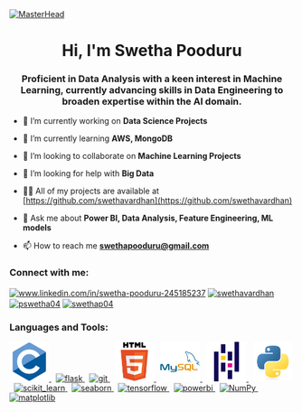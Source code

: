 <a href="https://rishavchanda.io">
  <img src="https://www.simplilearn.com/ice9/free_resources_article_thumb/what_is_Data_Science.jpg" alt="MasterHead" width="800px">
</a>
<h1 align="center">Hi, I'm Swetha Pooduru</h1>
<h3 align="center">Proficient in Data Analysis with a keen interest in Machine Learning, currently advancing skills in Data Engineering to broaden expertise within the AI domain.</h3>


- 🔭 I’m currently working on **Data Science Projects**

- 🌱 I’m currently learning **AWS, MongoDB**

- 👯 I’m looking to collaborate on **Machine Learning Projects**

- 🤝 I’m looking for help with **Big Data**

- 👨‍💻 All of my projects are available at [https://github.com/swethavardhan](https://github.com/swethavardhan)

- 💬 Ask me about **Power BI, Data Analysis, Feature Engineering, ML models**

- 📫 How to reach me **swethapooduru@gmail.com**

<h3 align="left">Connect with me:</h3>
<p align="left">
<a href="https://linkedin.com/in/www.linkedin.com/in/swetha-pooduru-245185237" target="blank"><img align="center" src="https://raw.githubusercontent.com/rahuldkjain/github-profile-readme-generator/master/src/images/icons/Social/linked-in-alt.svg" alt="www.linkedin.com/in/swetha-pooduru-245185237" height="30" width="40" /></a>
<a href="https://kaggle.com/swethavardhan" target="blank"><img align="center" src="https://raw.githubusercontent.com/rahuldkjain/github-profile-readme-generator/master/src/images/icons/Social/kaggle.svg" alt="swethavardhan" height="30" width="40" /></a>
<a href="https://www.codechef.com/users/pswetha04" target="blank"><img align="center" src="https://cdn.jsdelivr.net/npm/simple-icons@3.1.0/icons/codechef.svg" alt="pswetha04" height="30" width="40" /></a>
<a href="https://www.leetcode.com/swethap04" target="blank"><img align="center" src="https://raw.githubusercontent.com/rahuldkjain/github-profile-readme-generator/master/src/images/icons/Social/leet-code.svg" alt="swethap04" height="30" width="40" /></a>
</p>

<h3 align="left">Languages and Tools:</h3>
<p align="left"> <a href="https://www.cprogramming.com/" target="_blank" rel="noreferrer"> <img src="https://raw.githubusercontent.com/devicons/devicon/master/icons/c/c-original.svg" alt="c" width="70" height="70"/> </a> &nbsp; <a href="https://flask.palletsprojects.com/" target="_blank" rel="noreferrer"> <img src="https://www.vectorlogo.zone/logos/pocoo_flask/pocoo_flask-icon.svg" alt="flask" width="70" height="70"/> </a> &nbsp; <a href="https://git-scm.com/" target="_blank" rel="noreferrer"> <img src="https://www.vectorlogo.zone/logos/git-scm/git-scm-icon.svg" alt="git" width="70" height="70"/> </a> &nbsp; <a href="https://www.w3.org/html/" target="_blank" rel="noreferrer"> <img src="https://raw.githubusercontent.com/devicons/devicon/master/icons/html5/html5-original-wordmark.svg" alt="html5" width="70" height="70"/> </a> &nbsp; <a href="https://www.mysql.com/" target="_blank" rel="noreferrer"> <img src="https://raw.githubusercontent.com/devicons/devicon/master/icons/mysql/mysql-original-wordmark.svg" alt="mysql" width="70" height="70"/> </a> &nbsp; <a href="https://pandas.pydata.org/" target="_blank" rel="noreferrer"> <img src="https://raw.githubusercontent.com/devicons/devicon/2ae2a900d2f041da66e950e4d48052658d850630/icons/pandas/pandas-original.svg" alt="pandas" width="70" height="70"/> </a> &nbsp; <a href="https://www.python.org" target="_blank" rel="noreferrer"> <img src="https://raw.githubusercontent.com/devicons/devicon/master/icons/python/python-original.svg" alt="python" width="70" height="70"/> </a> &nbsp; <a href="https://scikit-learn.org/" target="_blank" rel="noreferrer"> <img src="https://upload.wikimedia.org/wikipedia/commons/0/05/Scikit_learn_logo_small.svg" alt="scikit_learn" width="70" height="70"/> </a> &nbsp; <a href="https://seaborn.pydata.org/" target="_blank" rel="noreferrer"> <img src="https://seaborn.pydata.org/_images/logo-mark-lightbg.svg" alt="seaborn" width="70" height="70"/> </a> &nbsp; <a href="https://www.tensorflow.org" target="_blank" rel="noreferrer"> <img src="https://www.vectorlogo.zone/logos/tensorflow/tensorflow-icon.svg" alt="tensorflow" width="70" height="70"/> </a> &nbsp; <a href="https://app.powerbi.com" target="_blank" rel="noreferrer"> <img src="https://upload.wikimedia.org/wikipedia/commons/thumb/c/cf/New_Power_BI_Logo.svg/1024px-New_Power_BI_Logo.svg.png" alt="powerbi" width="70" height="70"/> </a> &nbsp; <a href="https://numpy.org" target="_blank" rel="noreferrer"> <img src="https://encrypted-tbn0.gstatic.com/images?q=tbn:ANd9GcQWLqnhRy_belSG-7_CcGy3hJ8FbQppOgMRpM4FJWP3Eg&s" alt="NumPy" width="70" height="70"/> </a> &nbsp; <a href="https://matplotlib.org" target="_blank" rel="noreferrer"> <img src="https://seeklogo.com/images/M/matplotlib-logo-7676870AC0-seeklogo.com.png" alt="matplotlib" width="70" height="70"/> </a> </p>




<!--<p><img align="center" src="https://github-readme-streak-stats.herokuapp.com/?user=swethavardhan&" alt="swethavardhan" /></p>-->
